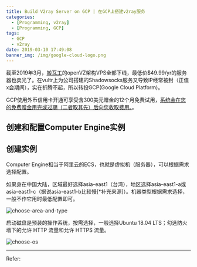 ```yaml
---
title: Build V2ray Server on GCP | 在GCP上搭建v2ray服务
categories:
  - [Programming, v2ray]
  - [Programming, GCP]
tags:
  - GCP
  - v2ray
date: 2019-03-10 17:49:08
banner_img: /img/google-cloud-logo.png
---
```


截至2019年3月，[搬瓦工](https://bandwagonhost.com)的openVZ架构VPS全部下线，最低价$49.99/yr的服务器也卖光了。在vultr上为公司搭建的Shadowsocks服务又导致IP经常被封（正值x会期间），实在折腾不起，所以转投GCP(Google Cloud Platform)。

GCP使用外币信用卡开通可享受含300美元赠金的12个月免费试用，[系统会在您的免费赠金用完或过期（二者取其先）后向您收取费用。](https://cloud.google.com/free/docs/gcp-free-tier#how-to-upgrade)。

## 创建和配置Computer Engine实例

## 创建实例

Computer Engine相当于阿里云的ECS，也就是虚拟机（服务器），可以根据需求选择配置。

如果身在中国大陆，区域最好选择asia-east1（台湾），地区选择asia-east1-a或asia-east1-c（据说asia-east1-b比较慢[*补充来源]）。机器类型根据需求选择，一般不作它用时最低配置即可。

![choose-area-and-type](choose-area-and-type.jpg)

启动磁盘是预装的操作系统，按需选择，一般选择Ubuntu 18.04 LTS；勾选防火墙下的允许 HTTP 流量和允许 HTTPS 流量。

![choose-os](choose-os.jpg)

----

Refer: